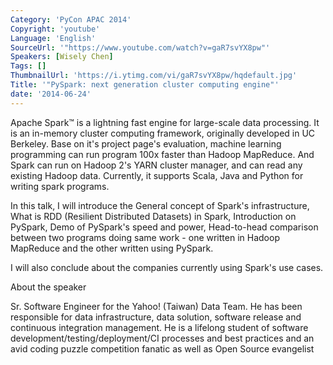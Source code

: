 ```yaml
---
Category: 'PyCon APAC 2014'
Copyright: 'youtube'
Language: 'English'
SourceUrl: '"https://www.youtube.com/watch?v=gaR7svYX8pw"'
Speakers: [Wisely Chen]
Tags: []
ThumbnailUrl: 'https://i.ytimg.com/vi/gaR7svYX8pw/hqdefault.jpg'
Title: '"PySpark: next generation cluster computing engine"'
date: '2014-06-24'
---
```

Apache Spark™ is a lightning fast engine for large-scale data processing. It is an in-memory cluster computing framework, originally developed in UC Berkeley. Base on it's project page's evaluation, machine learning programming can run program 100x faster than Hadoop MapReduce. And Spark can run on Hadoop 2's YARN cluster manager, and can read any existing Hadoop data. Currently, it supports Scala, Java and Python for writing spark programs. 

In this talk, I will introduce the General concept of Spark's infrastructure, What is RDD (Resilient Distributed Datasets) in Spark, Introduction on PySpark, Demo of PySpark's speed and power, Head-to-head comparison between two programs doing same work - one written in Hadoop MapReduce and the other written using PySpark.

I will also conclude about the companies currently using Spark's use cases.


About the speaker

Sr. Software Engineer for the Yahoo! (Taiwan) Data Team. He has been responsible for data infrastructure, data solution, software release and continuous integration management. He is a lifelong student of software development/testing/deployment/CI processes and best practices and an avid coding puzzle competition fanatic as well as Open Source evangelist